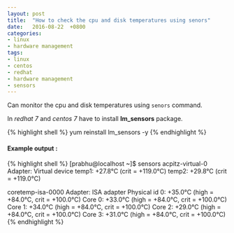 ```yaml
---
layout: post
title:  "How to check the cpu and disk temperatures using senors"
date:   2016-08-22  +0800
categories:
- linux
- hardware management
tags:
- linux
- centos
- redhat
- hardware management
- sensors
---
```


Can monitor the cpu and disk temperatures  using `senors` command.

In *redhat 7* and *centos 7*  have to install **lm_sensors** package.

{% highlight shell %}
yum reinstall lm_sensors -y
{% endhighlight %}

#### Example output :

{% highlight shell %}
[prabhu@localhost ~]$ sensors
acpitz-virtual-0
Adapter: Virtual device
temp1:        +27.8°C  (crit = +119.0°C)
temp2:        +29.8°C  (crit = +119.0°C)

coretemp-isa-0000
Adapter: ISA adapter
Physical id 0:  +35.0°C  (high = +84.0°C, crit = +100.0°C)
Core 0:         +33.0°C  (high = +84.0°C, crit = +100.0°C)
Core 1:         +34.0°C  (high = +84.0°C, crit = +100.0°C)
Core 2:         +29.0°C  (high = +84.0°C, crit = +100.0°C)
Core 3:         +31.0°C  (high = +84.0°C, crit = +100.0°C)
{% endhighlight %}

